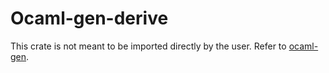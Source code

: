 # Ocaml-gen-derive

This crate is not meant to be imported directly by the user. Refer to [ocaml-gen](/ocaml-gen).
